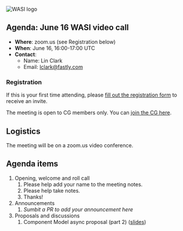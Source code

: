 ![WASI logo](https://raw.githubusercontent.com/WebAssembly/WASI/main/WASI.png)

## Agenda: June 16 WASI video call

- **Where**: zoom.us (see Registration below)
- **When**: June 16, 16:00-17:00 UTC
- **Contact**:
  - Name: Lin Clark
  - Email: lclark@fastly.com

### Registration

If this is your first time attending, please [fill out the registration form](https://docs.google.com/forms/d/e/1FAIpQLSdpO6Lp2L_dZ2_oiDgzjKx7pb7s2YYHjeSIyfHWZZGSKoZKWQ/viewform?usp=sf_link) to receive an invite.

The meeting is open to CG members only. You can [join the CG here](https://www.w3.org/community/webassembly/).

## Logistics

The meeting will be on a zoom.us video conference.

## Agenda items

1. Opening, welcome and roll call
    1. Please help add your name to the meeting notes.
    1. Please help take notes.
    1. Thanks!
1. Announcements
    1. _Sumbit a PR to add your announcement here_
1. Proposals and discussions
    1. Component Model async proposal (part 2) ([slides](https://docs.google.com/presentation/d/1MNVOZ8hdofO3tI0szg_i-Yoy0N2QPU2C--LzVuoGSlE))
